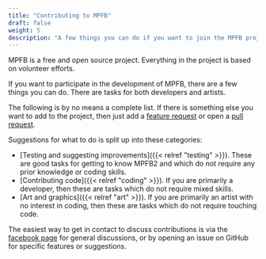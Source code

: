 ```yaml
---
title: "Contributing to MPFB"
draft: false
weight: 5
description: "A few things you can do if you want to join the MPFB project."
---
```


MPFB is a free and open source project. Everything in the project is based on volunteer efforts. 

If you want to participate in the development of MPFB, there are a few things you can do. 
There are tasks for both developers and artists.

The following is by no means a complete list. If there is something else you want to add to the project,
then just add a 
[feature request](https://github.com/makehumancommunity/mpfb2/issues/new?assignees=&labels=enhancement&projects=&template=feature_request.md&title=) or open a
[pull request](https://github.com/makehumancommunity/mpfb2/compare).

Suggestions for what to do is split up into these categories:

- [Testing and suggesting improvements]({{< relref "testing" >}}). These are good tasks for getting to know MPFB2 and which do not require any prior knowledge or coding skills.
- [Contributing code]({{< relref "coding" >}}). If you are primarily a developer, then these are tasks which do not require mixed skills.
- [Art and graphics]({{< relref "art" >}}). If you are primarily an artist with no interest in coding, then these are tasks which do not require touching code.

The easiest way to get in contact to discuss contributions is via the [facebook page](https://www.facebook.com/makehuman) for general discussions, or by
opening an issue on GitHub for specific features or suggestions.
